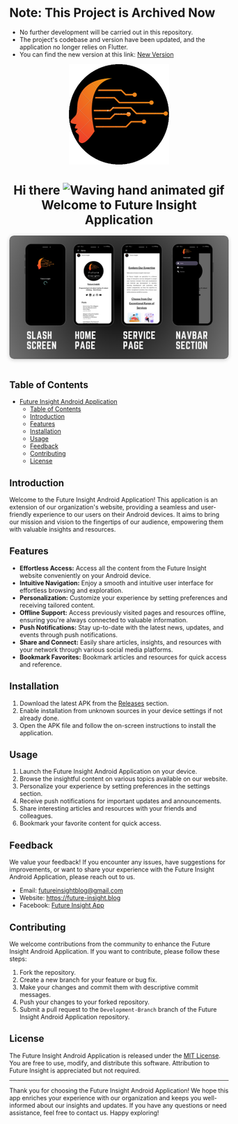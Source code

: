 # Note: This Project is Archived Now
- No further development will be carried out in this repository.
- The project's codebase and version have been updated, and the application no longer relies on Flutter.
- You can find the new version at this link: [New Version](https://github.com/FutureInsightTech/Flutter-Android-Application)


<p align="center">
    <a herf="https://future-insight.blog/">
    <img src="/screenshots/futureinsightlogo.png" alt="Future Insight"  width="230px" height="230px">
    </a>
  <br>
</p>

<h1 align="center">
    Hi there
    <img src="https://raw.githubusercontent.com/nixin72/nixin72/master/wave.gif" 
         alt="Waving hand animated gif"
         height="35"
         width="35" />
     Welcome to Future Insight Application
</h1>

<div style="display: flex; justify-content: center;">
  <div style="justify-content: center; align-items: center; border-radius: 10px; overflow: hidden; box-shadow: 0 2px 10px rgba(0, 0, 0, 0.2);">
    <img src="/screenshots/Future-Insight-Application.png" alt="Future Insight Preview" style="display: block; max-width: 100%; height: auto; border-radius: 10px;">
  </div>
</div>
<br>

## Table of Contents

- [Future Insight Android Application](#future-insight-android-application)
  - [Table of Contents](#table-of-contents)
  - [Introduction](#introduction)
  - [Features](#features)
  - [Installation](#installation)
  - [Usage](#usage)
  - [Feedback](#feedback)
  - [Contributing](#contributing)
  - [License](#license)

## Introduction

Welcome to the Future Insight Android Application! This application is an extension of our organization's website, providing a seamless and user-friendly experience to our users on their Android devices. It aims to bring our mission and vision to the fingertips of our audience, empowering them with valuable insights and resources.

## Features

- **Effortless Access:** Access all the content from the Future Insight website conveniently on your Android device.
- **Intuitive Navigation:** Enjoy a smooth and intuitive user interface for effortless browsing and exploration.
- **Personalization:** Customize your experience by setting preferences and receiving tailored content.
- **Offline Support:** Access previously visited pages and resources offline, ensuring you're always connected to valuable information.
- **Push Notifications:** Stay up-to-date with the latest news, updates, and events through push notifications.
- **Share and Connect:** Easily share articles, insights, and resources with your network through various social media platforms.
- **Bookmark Favorites:** Bookmark articles and resources for quick access and reference.

## Installation

1. Download the latest APK from the [Releases](https://github.com/rafay99-epic/Future-Insight-App/releases) section.
2. Enable installation from unknown sources in your device settings if not already done.
3. Open the APK file and follow the on-screen instructions to install the application.

## Usage

1. Launch the Future Insight Android Application on your device.
2. Browse the insightful content on various topics available on our website.
3. Personalize your experience by setting preferences in the settings section.
4. Receive push notifications for important updates and announcements.
5. Share interesting articles and resources with your friends and colleagues.
6. Bookmark your favorite content for quick access.

## Feedback

We value your feedback! If you encounter any issues, have suggestions for improvements, or want to share your experience with the Future Insight Android Application, please reach out to us.

- Email:  futureinsightblog@gmail.com
- Website: https://future-insight.blog
- Facebook: [Future Insight App](https://www.facebook.com/futureinsighttechnologgy)

## Contributing

We welcome contributions from the community to enhance the Future Insight Android Application. If you want to contribute, please follow these steps:

1. Fork the repository.
2. Create a new branch for your feature or bug fix.
3. Make your changes and commit them with descriptive commit messages.
4. Push your changes to your forked repository.
5. Submit a pull request to the `Development-Branch` branch of the Future Insight Android Application repository.

## License
The Future Insight Android Application is released under the [MIT License](/LICENSE). You are free to use, modify, and distribute this software. Attribution to Future Insight is appreciated but not required.

---

Thank you for choosing the Future Insight Android Application! We hope this app enriches your experience with our organization and keeps you well-informed about our insights and updates. If you have any questions or need assistance, feel free to contact us. Happy exploring!
